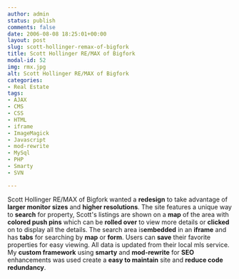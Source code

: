 ```yaml
---
author: admin
status: publish
comments: false
date: 2006-08-08 18:25:01+00:00
layout: post
slug: scott-hollinger-remax-of-bigfork
title: Scott Hollinger RE/MAX of Bigfork
modal-id: 52
img: rmx.jpg
alt: Scott Hollinger RE/MAX of Bigfork
categories:
- Real Estate
tags:
- AJAX
- CMS
- CSS
- HTML
- iframe
- ImageMagick
- Javascript
- mod-rewrite
- MySql
- PHP
- Smarty
- SVN

---
```


Scott Hollinger RE/MAX of Bigfork wanted a **redesign** to take advantage of **larger monitor sizes** and **higher resolutions**. The site features a unique way to **search** for property, Scott's listings are shown on a **map** of the area with **colored push pins** which can be **rolled over** to view more details or **clicked** on to display all the details. The search area is**embedded** in an **iframe** and has **tabs** for searching by **map** or **form**. Users can **save** their favorite properties for easy viewing. All data is updated from their local mls service. My **custom framework** using **smarty** and **mod-rewrite** for **SEO** enhancements was used create a **easy to maintain** site and **reduce code redundancy**.
